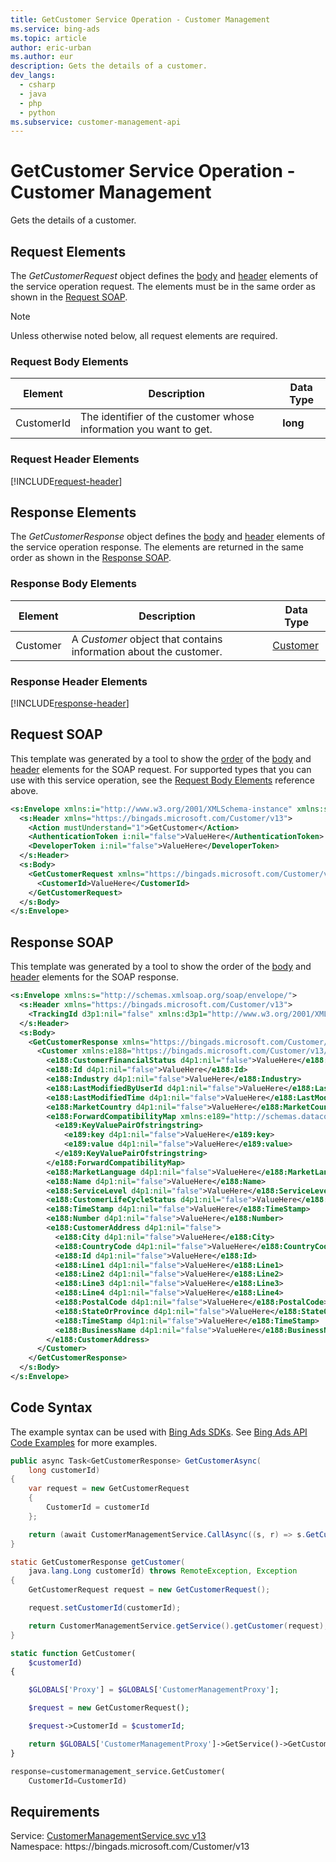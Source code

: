 ```yaml
---
title: GetCustomer Service Operation - Customer Management
ms.service: bing-ads
ms.topic: article
author: eric-urban
ms.author: eur
description: Gets the details of a customer.
dev_langs: 
  - csharp
  - java
  - php
  - python
ms.subservice: customer-management-api
---
```

# GetCustomer Service Operation - Customer Management
Gets the details of a customer.

## <a name="request"></a>Request Elements
The *GetCustomerRequest* object defines the [body](#request-body) and [header](#request-header) elements of the service operation request. The elements must be in the same order as shown in the [Request SOAP](#request-soap). 

> [!NOTE]
> Unless otherwise noted below, all request elements are required.

### <a name="request-body"></a>Request Body Elements

|Element|Description|Data Type|
|-----------|---------------|-------------|
|<a name="customerid"></a>CustomerId|The identifier of the customer whose information you want to get.|**long**|

### <a name="request-header"></a>Request Header Elements
[!INCLUDE[request-header](./includes/request-header.md)]

## <a name="response"></a>Response Elements
The *GetCustomerResponse* object defines the [body](#response-body) and [header](#response-header) elements of the service operation response. The elements are returned in the same order as shown in the [Response SOAP](#response-soap).

### <a name="response-body"></a>Response Body Elements

|Element|Description|Data Type|
|-----------|---------------|-------------|
|<a name="customer"></a>Customer|A *Customer* object that contains information about the customer.|[Customer](customer.md)|

### <a name="response-header"></a>Response Header Elements
[!INCLUDE[response-header](./includes/response-header.md)]

## <a name="request-soap"></a>Request SOAP
This template was generated by a tool to show the [order](../guides/services-protocol.md#element-order) of the [body](#request-body) and [header](#request-header) elements for the SOAP request. For supported types that you can use with this service operation, see the [Request Body Elements](#request-body) reference above.

```xml
<s:Envelope xmlns:i="http://www.w3.org/2001/XMLSchema-instance" xmlns:s="http://schemas.xmlsoap.org/soap/envelope/">
  <s:Header xmlns="https://bingads.microsoft.com/Customer/v13">
    <Action mustUnderstand="1">GetCustomer</Action>
    <AuthenticationToken i:nil="false">ValueHere</AuthenticationToken>
    <DeveloperToken i:nil="false">ValueHere</DeveloperToken>
  </s:Header>
  <s:Body>
    <GetCustomerRequest xmlns="https://bingads.microsoft.com/Customer/v13">
      <CustomerId>ValueHere</CustomerId>
    </GetCustomerRequest>
  </s:Body>
</s:Envelope>
```

## <a name="response-soap"></a>Response SOAP
This template was generated by a tool to show the order of the [body](#response-body) and [header](#response-header) elements for the SOAP response.

```xml
<s:Envelope xmlns:s="http://schemas.xmlsoap.org/soap/envelope/">
  <s:Header xmlns="https://bingads.microsoft.com/Customer/v13">
    <TrackingId d3p1:nil="false" xmlns:d3p1="http://www.w3.org/2001/XMLSchema-instance">ValueHere</TrackingId>
  </s:Header>
  <s:Body>
    <GetCustomerResponse xmlns="https://bingads.microsoft.com/Customer/v13">
      <Customer xmlns:e188="https://bingads.microsoft.com/Customer/v13/Entities" d4p1:nil="false" xmlns:d4p1="http://www.w3.org/2001/XMLSchema-instance">
        <e188:CustomerFinancialStatus d4p1:nil="false">ValueHere</e188:CustomerFinancialStatus>
        <e188:Id d4p1:nil="false">ValueHere</e188:Id>
        <e188:Industry d4p1:nil="false">ValueHere</e188:Industry>
        <e188:LastModifiedByUserId d4p1:nil="false">ValueHere</e188:LastModifiedByUserId>
        <e188:LastModifiedTime d4p1:nil="false">ValueHere</e188:LastModifiedTime>
        <e188:MarketCountry d4p1:nil="false">ValueHere</e188:MarketCountry>
        <e188:ForwardCompatibilityMap xmlns:e189="http://schemas.datacontract.org/2004/07/System.Collections.Generic" d4p1:nil="false">
          <e189:KeyValuePairOfstringstring>
            <e189:key d4p1:nil="false">ValueHere</e189:key>
            <e189:value d4p1:nil="false">ValueHere</e189:value>
          </e189:KeyValuePairOfstringstring>
        </e188:ForwardCompatibilityMap>
        <e188:MarketLanguage d4p1:nil="false">ValueHere</e188:MarketLanguage>
        <e188:Name d4p1:nil="false">ValueHere</e188:Name>
        <e188:ServiceLevel d4p1:nil="false">ValueHere</e188:ServiceLevel>
        <e188:CustomerLifeCycleStatus d4p1:nil="false">ValueHere</e188:CustomerLifeCycleStatus>
        <e188:TimeStamp d4p1:nil="false">ValueHere</e188:TimeStamp>
        <e188:Number d4p1:nil="false">ValueHere</e188:Number>
        <e188:CustomerAddress d4p1:nil="false">
          <e188:City d4p1:nil="false">ValueHere</e188:City>
          <e188:CountryCode d4p1:nil="false">ValueHere</e188:CountryCode>
          <e188:Id d4p1:nil="false">ValueHere</e188:Id>
          <e188:Line1 d4p1:nil="false">ValueHere</e188:Line1>
          <e188:Line2 d4p1:nil="false">ValueHere</e188:Line2>
          <e188:Line3 d4p1:nil="false">ValueHere</e188:Line3>
          <e188:Line4 d4p1:nil="false">ValueHere</e188:Line4>
          <e188:PostalCode d4p1:nil="false">ValueHere</e188:PostalCode>
          <e188:StateOrProvince d4p1:nil="false">ValueHere</e188:StateOrProvince>
          <e188:TimeStamp d4p1:nil="false">ValueHere</e188:TimeStamp>
          <e188:BusinessName d4p1:nil="false">ValueHere</e188:BusinessName>
        </e188:CustomerAddress>
      </Customer>
    </GetCustomerResponse>
  </s:Body>
</s:Envelope>
```

## <a name="example"></a>Code Syntax
The example syntax can be used with [Bing Ads SDKs](../guides/client-libraries.md). See [Bing Ads API Code Examples](../guides/code-examples.md) for more examples.
```csharp
public async Task<GetCustomerResponse> GetCustomerAsync(
	long customerId)
{
	var request = new GetCustomerRequest
	{
		CustomerId = customerId
	};

	return (await CustomerManagementService.CallAsync((s, r) => s.GetCustomerAsync(r), request));
}
```
```java
static GetCustomerResponse getCustomer(
	java.lang.Long customerId) throws RemoteException, Exception
{
	GetCustomerRequest request = new GetCustomerRequest();

	request.setCustomerId(customerId);

	return CustomerManagementService.getService().getCustomer(request);
}
```
```php
static function GetCustomer(
	$customerId)
{

	$GLOBALS['Proxy'] = $GLOBALS['CustomerManagementProxy'];

	$request = new GetCustomerRequest();

	$request->CustomerId = $customerId;

	return $GLOBALS['CustomerManagementProxy']->GetService()->GetCustomer($request);
}
```
```python
response=customermanagement_service.GetCustomer(
	CustomerId=CustomerId)
```

## Requirements
Service: [CustomerManagementService.svc v13](https://clientcenter.api.bingads.microsoft.com/Api/CustomerManagement/v13/CustomerManagementService.svc)  
Namespace: https\://bingads.microsoft.com/Customer/v13  

